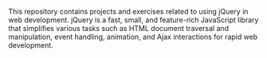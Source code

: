 This repository contains projects and exercises related to using jQuery in web development. jQuery is a fast, small, and feature-rich JavaScript library that simplifies various tasks such as HTML document traversal and manipulation, event handling, animation, and Ajax interactions for rapid web development.
